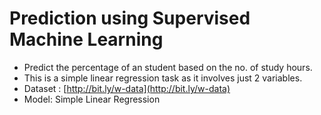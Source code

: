 # Prediction using Supervised Machine Learning

- Predict the percentage of an student based on the no. of study hours.
- This is a simple linear regression task as it involves just 2 variables.
- Dataset : [http://bit.ly/w-data](http://bit.ly/w-data)
- Model: Simple Linear Regression